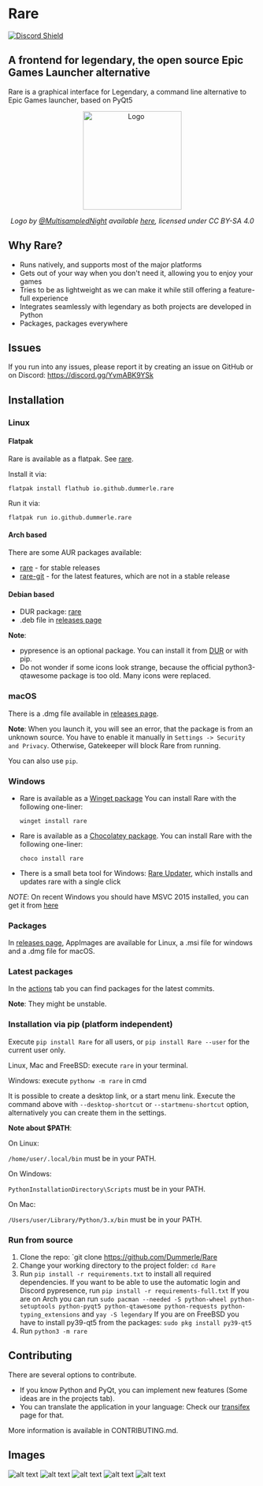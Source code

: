 # Rare
[![Discord Shield](https://discordapp.com/api/guilds/826881530310819914/widget.png?style=shield)](https://discord.gg/YvmABK9YSk)

## A frontend for legendary, the open source Epic Games Launcher alternative

Rare is a graphical interface for Legendary, a command line alternative to Epic Games launcher, based on PyQt5

<div align="center">
    <img src="https://github.com/Dummerle/Rare/blob/main/rare/resources/images/Rare_nonsquared.png?raw=true" alt="Logo" width="200"/>
    <p><i>Logo by <a href="https://github.com/MultisampledNight">@MultisampledNight</a> available
        <a href="https://github.com/Dummerle/Rare/blob/main/rare/resources/images/">here</a>,
        licensed under CC BY-SA 4.0</i></p>
</div>

## Why Rare?

- Runs natively, and supports most of the major platforms
- Gets out of your way when you don't need it, allowing you to enjoy your games
- Tries to be as lightweight as we can make it while still offering a feature-full experience
- Integrates seamlessly with legendary as both projects are developed in Python
- Packages, packages everywhere

## Issues

If you run into any issues, please report it by creating an issue on GitHub or on Discord: https://discord.gg/YvmABK9YSk

## Installation

### Linux

#### Flatpak

Rare is available as a flatpak. See [rare](https://flathub.org/apps/details/io.github.dummerle.rare).

Install it via:

`flatpak install flathub io.github.dummerle.rare`

Run it via:

`flatpak run io.github.dummerle.rare`

#### Arch based

There are some AUR packages available:

- [rare](https://aur.archlinux.org/packages/rare) - for stable releases
- [rare-git](https://aur.archlinux.org/packages/rare-git) - for the latest features, which are not in a stable release

#### Debian based

- DUR package: [rare](https://mpr.hunterwittenborn.com/packages/rare)
- .deb file in [releases page](https://github.com/Dummerle/Rare/releases)

**Note**:

- pypresence is an optional package. You can install it
  from [DUR](https://mpr.hunterwittenborn.com/packages/python3-pypresence) or with pip.
- Do not wonder if some icons look strange, because the official python3-qtawesome package is too old. Many icons were
  replaced.


### macOS

There is a .dmg file available in [releases page](https://github.com/Dummerle/Rare/releases).

**Note**: When you launch it, you will see an error, that the package is from an unknown source. You have to enable it
manually in `Settings -> Security and Privacy`. Otherwise, Gatekeeper will block Rare from running.

You can also use `pip`.

### Windows

- Rare is available as a [Winget package](https://github.com/microsoft/winget-pkgs/tree/master/manifests/d/Dummerle/Rare)
You can install Rare with the following one-liner:

    `winget install rare`

- Rare is available as a [Chocolatey package](https://community.chocolatey.org/packages/rare).
You can install Rare with the following one-liner:

    `choco install rare`

- There is a small beta tool for Windows: [Rare Updater](https://github.com/Dummerle/RareUpdater), which installs and updates rare with a single click


*NOTE*: On recent Windows you should have MSVC 2015 installed, you can get it from [here](https://learn.microsoft.com/en-US/cpp/windows/latest-supported-vc-redist?view=msvc-170#visual-studio-2015-2017-2019-and-2022)

### Packages

In [releases page](https://github.com/Dummerle/Rare/releases), AppImages are available for Linux, a .msi file for windows and a .dmg
file for macOS.

### Latest packages

In the [actions](https://github.com/Dummerle/Rare/actions) tab you can find packages for the latest commits.

**Note**: They might be unstable.

### Installation via pip (platform independent)

Execute `pip install Rare` for all users, or `pip install Rare --user` for the current user only.

Linux, Mac and FreeBSD: execute `rare` in your terminal.

Windows: execute `pythonw -m rare` in cmd

It is possible to create a desktop link, or a start menu link. Execute the command above with `--desktop-shortcut`
or `--startmenu-shortcut` option, alternatively you can create them in the settings.

**Note about $PATH**:

On Linux:

`/home/user/.local/bin` must be in your PATH.

On Windows:

`PythonInstallationDirectory\Scripts` must be in your PATH.

On Mac:

`/Users/user/Library/Python/3.x/bin` must be in your PATH.


### Run from source

1. Clone the repo: `git clone https://github.com/Dummerle/Rare
2. Change your working directory to the project folder: `cd Rare`
3. Run `pip install -r requirements.txt` to install all required dependencies.
   If you want to be able to use the automatic login and Discord pypresence, run `pip install -r requirements-full.txt`
   If you are on Arch you can
   run `sudo pacman --needed -S python-wheel python-setuptools python-pyqt5 python-qtawesome python-requests python-typing_extensions` and `yay -S legendary`
   If you are on FreeBSD you have to install py39-qt5 from the packages: `sudo pkg install py39-qt5`
4. Run `python3 -m rare`

## Contributing

There are several options to contribute.

- If you know Python and PyQt, you can implement new features (Some ideas are in the projects tab).
- You can translate the application in your language: Check our [transifex](https://www.transifex.com/rare-1/rare) page
  for that.

More information is available in CONTRIBUTING.md.

## Images

![alt text](https://github.com/Dummerle/Rare/blob/main/Screenshots/Rare.png?raw=true)
![alt text](https://github.com/Dummerle/Rare/blob/main/Screenshots/GameInfo.png?raw=true)
![alt text](https://github.com/Dummerle/Rare/blob/main/Screenshots/RareSettings.png?raw=true)
![alt text](https://github.com/Dummerle/Rare/blob/main/Screenshots/RareDownloads.png?raw=true)
![alt text](https://github.com/Dummerle/Rare/blob/main/Screenshots/GameSettings.png?raw=true)
